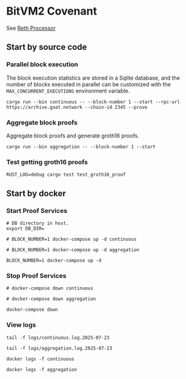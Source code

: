 # BitVM2 Covenant

See [Reth Processor](https://github.com/ziren/reth-processor/blob/main/README.md)

## Start by source code

### Parallel block execution

The block execution statistics are stored in a Sqlite database, and the number of blocks executed in parallel can be customized with the `MAX_CONCURRENT_EXECUTIONS` environment variable.

```shell
cargo run --bin continuous -- --block-number 1 --start --rpc-url https://archive.goat.network --chain-id 2345 --prove
```

### Aggregate block proofs

Aggregate block proofs and generate groth16 proofs.

```shell
cargo run --bin aggregation -- --block-number 1 --start
```

### Test getting groth16 proofs

```shell
RUST_LOG=debug cargo test test_groth16_proof
```

## Start by docker

### Start Proof Services

```
# DB directory in host.
export DB_DIR=

# BLOCK_NUMBER=1 docker-compose up -d continuous

# BLOCK_NUMBER=1 docker-compose up -d aggregation

BLOCK_NUMBER=1 docker-compose up -d
```

### Stop Proof Services

```
# docker-compose down continuous

# docker-compose down aggregation

docker-compose down
```

### View logs

```
tail -f logs/continuous.log.2025-07-23

tail -f logs/aggregation.log.2025-07-23

docker logs -f continuous

docker logs -f aggregation
```
